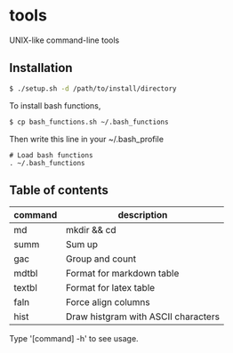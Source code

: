 # tools
UNIX-like command-line tools

## Installation
```sh
$ ./setup.sh -d /path/to/install/directory
```

To install bash functions,

```sh
$ cp bash_functions.sh ~/.bash_functions
```

Then write this line in your ~/.bash_profile
```
# Load bash functions
. ~/.bash_functions
```

## Table of contents

| command | description |
| --- | --- |
| md | mkdir && cd |
| summ | Sum up |
| gac | Group and count |
| mdtbl | Format for markdown table |
| textbl | Format for latex table |
| faln | Force align columns |
| hist | Draw histgram with ASCII characters |

Type '[command] -h' to see usage.
